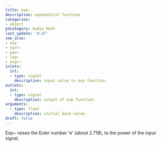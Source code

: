 ```yaml
---
title: exp~
description: exponential function
categories:
- object
pdcategory: Audio Math
last_update: '0.47'
see_also:
- exp
- sqrt~
- pow~
- log~
- expr~
inlets:
  1st:
  - type: signal
    description: input value to exp function.
outlets:
  1st:
  - type: signal
    description: output of exp function.
arguments:
  - type: float
    description: initial base value.
draft: false
---
```

Exp~ raises the Euler number 'e' (about 2.718), to the power of the input signal.